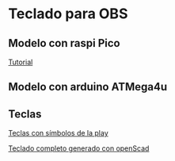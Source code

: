 # Teclado para OBS

## Modelo con raspi Pico

[Tutorial](https://www.tomshardware.com/how-to/raspberry-pi-pico-powered-stream-deck)


## Modelo con arduino ATMega4u


## Teclas

[Teclas con símbolos de la play](https://www.thingiverse.com/thing:1957480)

[Teclado completo generado con openScad](https://www.thingiverse.com/thing:2783650)